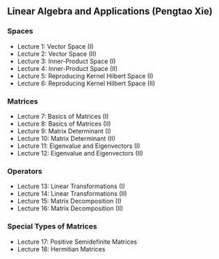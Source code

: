 ## Linear Algebra and Applications (Pengtao Xie)

### Spaces
* Lecture 1: Vector Space (I)
* Lecture 2: Vector Space (II)
* Lecture 3: Inner-Product Space (I)
* Lecture 4: Inner-Product Space (II)
* Lecture 5: Reproducing Kernel Hilbert Space (I)
* Lecture 6: Reproducing Kernel Hilbert Space (II)

### Matrices
* Lecture 7: Basics of Matrices (I)
* Lecture 8: Basics of Matrices (II)
* Lecture 9: Matrix Determinant (I)
* Lecture 10: Matrix Determinant (II)
* Lecture 11: Eigenvalue and Eigenvectors (I)
* Lecture 12: Eigenvalue and Eigenvectors (II)

### Operators
* Lecture 13: Linear Transformations (I)
* Lecture 14: Linear Transformations (II)
* Lecture 15: Matrix Decomposition (I)
* Lecture 16: Matrix Decomposition (II)

### Special Types of Matrices
* Lecture 17: Positive Semidefinite Matrices
* Lecture 18: Hermitian Matrices
